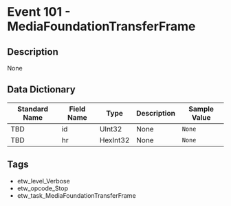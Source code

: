 # Event 101 - MediaFoundationTransferFrame

## Description
None

## Data Dictionary
|Standard Name|Field Name|Type|Description|Sample Value|
|---|---|---|---|---|
|TBD|id|UInt32|None|`None`|
|TBD|hr|HexInt32|None|`None`|

## Tags
* etw_level_Verbose
* etw_opcode_Stop
* etw_task_MediaFoundationTransferFrame